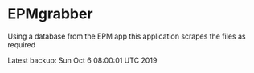 # EPMgrabber
Using a database from the EPM app this application scrapes the files as required


Latest backup: Sun Oct 6 08:00:01 UTC 2019
